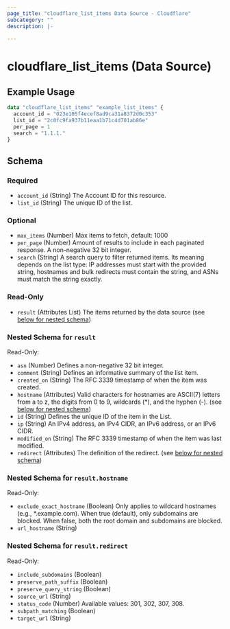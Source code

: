 ```yaml
---
page_title: "cloudflare_list_items Data Source - Cloudflare"
subcategory: ""
description: |-
  
---
```


# cloudflare_list_items (Data Source)



## Example Usage

```terraform
data "cloudflare_list_items" "example_list_items" {
  account_id = "023e105f4ecef8ad9ca31a8372d0c353"
  list_id = "2c0fc9fa937b11eaa1b71c4d701ab86e"
  per_page = 1
  search = "1.1.1."
}
```

<!-- schema generated by tfplugindocs -->
## Schema

### Required

- `account_id` (String) The Account ID for this resource.
- `list_id` (String) The unique ID of the list.

### Optional

- `max_items` (Number) Max items to fetch, default: 1000
- `per_page` (Number) Amount of results to include in each paginated response. A non-negative 32 bit integer.
- `search` (String) A search query to filter returned items. Its meaning depends on the list type: IP addresses must start with the provided string, hostnames and bulk redirects must contain the string, and ASNs must match the string exactly.

### Read-Only

- `result` (Attributes List) The items returned by the data source (see [below for nested schema](#nestedatt--result))

<a id="nestedatt--result"></a>
### Nested Schema for `result`

Read-Only:

- `asn` (Number) Defines a non-negative 32 bit integer.
- `comment` (String) Defines	an informative summary of the list item.
- `created_on` (String) The RFC 3339 timestamp of when the item was created.
- `hostname` (Attributes) Valid characters for hostnames are ASCII(7) letters from a to z, the digits from 0 to 9, wildcards (*), and the hyphen (-). (see [below for nested schema](#nestedatt--result--hostname))
- `id` (String) Defines the unique ID of the item in the List.
- `ip` (String) An IPv4 address, an IPv4 CIDR, an IPv6 address, or an IPv6 CIDR.
- `modified_on` (String) The RFC 3339 timestamp of when the item was last modified.
- `redirect` (Attributes) The definition of the redirect. (see [below for nested schema](#nestedatt--result--redirect))

<a id="nestedatt--result--hostname"></a>
### Nested Schema for `result.hostname`

Read-Only:

- `exclude_exact_hostname` (Boolean) Only applies to wildcard hostnames (e.g., *.example.com). When true (default), only subdomains are blocked. When false, both the root domain and subdomains are blocked.
- `url_hostname` (String)


<a id="nestedatt--result--redirect"></a>
### Nested Schema for `result.redirect`

Read-Only:

- `include_subdomains` (Boolean)
- `preserve_path_suffix` (Boolean)
- `preserve_query_string` (Boolean)
- `source_url` (String)
- `status_code` (Number) Available values: 301, 302, 307, 308.
- `subpath_matching` (Boolean)
- `target_url` (String)


